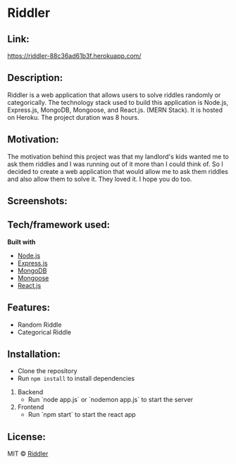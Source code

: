 # Riddler

## Link: 
https://riddler-88c36ad61b3f.herokuapp.com/

## Description:
Riddler is a web application that allows users to solve riddles randomly or categorically. The technology stack used to build this application is Node.js, Express.js, MongoDB, Mongoose, and React.js. (MERN Stack). It is hosted on Heroku. The project duration was 8 hours.


## Motivation:
The motivation behind this project was that my landlord's kids wanted me to ask them riddles and I was running out of it more than I could think of. So I decided to create a web application that would allow me to ask them riddles and also allow them to solve it.
They loved it. I hope you do too. 

## Screenshots:



## Tech/framework used:
<b>Built with</b>
- [Node.js](https://nodejs.org/en/)
- [Express.js](https://expressjs.com/)
- [MongoDB](https://www.mongodb.com/)
- [Mongoose](https://mongoosejs.com/)
- [React.js](https://reactjs.org/)

## Features:
- Random Riddle
- Categorical Riddle


## Installation:
- Clone the repository
- Run `npm install` to install dependencies

<ol>
<li> Backend
<ul>
<li> Run `node app.js`  or `nodemon app.js` to start the server</li>
</ul>
</li>
<li> Frontend
<ul>
<li> Run `npm start` to start the react app</li>
</ul>
</li>
</ol>

## License:
MIT © [Riddler](    https://riddler-88c36ad61b3f.herokuapp.com/)
